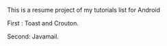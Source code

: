 This is a resume project of my tutorials list for Android

First : Toast and Crouton.

Second: Javamail.